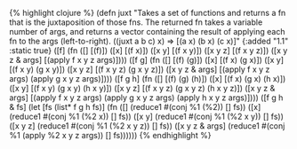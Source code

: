 {% highlight clojure %}
(defn juxt 
  "Takes a set of functions and returns a fn that is the juxtaposition
  of those fns.  The returned fn takes a variable number of args, and
  returns a vector containing the result of applying each fn to the
  args (left-to-right).
  ((juxt a b c) x) => [(a x) (b x) (c x)]"
  {:added "1.1"
   :static true}
  ([f] 
     (fn
       ([] [(f)])
       ([x] [(f x)])
       ([x y] [(f x y)])
       ([x y z] [(f x y z)])
       ([x y z & args] [(apply f x y z args)])))
  ([f g] 
     (fn
       ([] [(f) (g)])
       ([x] [(f x) (g x)])
       ([x y] [(f x y) (g x y)])
       ([x y z] [(f x y z) (g x y z)])
       ([x y z & args] [(apply f x y z args) (apply g x y z args)])))
  ([f g h] 
     (fn
       ([] [(f) (g) (h)])
       ([x] [(f x) (g x) (h x)])
       ([x y] [(f x y) (g x y) (h x y)])
       ([x y z] [(f x y z) (g x y z) (h x y z)])
       ([x y z & args] [(apply f x y z args) (apply g x y z args) (apply h x y z args)])))
  ([f g h & fs]
     (let [fs (list* f g h fs)]
       (fn
         ([] (reduce1 #(conj %1 (%2)) [] fs))
         ([x] (reduce1 #(conj %1 (%2 x)) [] fs))
         ([x y] (reduce1 #(conj %1 (%2 x y)) [] fs))
         ([x y z] (reduce1 #(conj %1 (%2 x y z)) [] fs))
         ([x y z & args] (reduce1 #(conj %1 (apply %2 x y z args)) [] fs))))))
{% endhighlight %}

